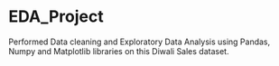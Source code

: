# EDA_Project
Performed Data cleaning and Exploratory Data Analysis using Pandas, Numpy and Matplotlib libraries on this Diwali Sales dataset.
